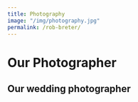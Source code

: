 ```yaml
---
title: Photography
image: "/img/photography.jpg"
permalink: /rob-breter/
---
```

                
Our Photographer
================

Our wedding photographer
------------------------
